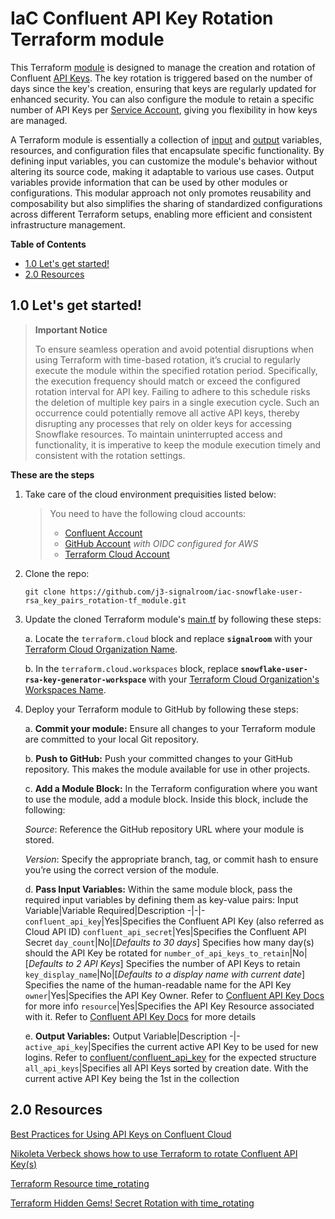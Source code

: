 # IaC Confluent API Key Rotation Terraform module
This Terraform [module](https://developer.hashicorp.com/terraform/language/modules) is designed to manage the creation and rotation of Confluent [API Keys](https://docs.confluent.io/cloud/current/access-management/authenticate/api-keys/api-keys.html). The key rotation is triggered based on the number of days since the key's creation, ensuring that keys are regularly updated for enhanced security. You can also configure the module to retain a specific number of API Keys per [Service Account](https://docs.confluent.io/cloud/current/access-management/identity/service-accounts/overview.html), giving you flexibility in how keys are managed.

A Terraform module is essentially a collection of [input](https://developer.hashicorp.com/terraform/language/values/variables) and [output](https://developer.hashicorp.com/terraform/language/values/outputs) variables, resources, and configuration files that encapsulate specific functionality. By defining input variables, you can customize the module's behavior without altering its source code, making it adaptable to various use cases. Output variables provide information that can be used by other modules or configurations. This modular approach not only promotes reusability and composability but also simplifies the sharing of standardized configurations across different Terraform setups, enabling more efficient and consistent infrastructure management.

**Table of Contents**

<!-- toc -->
+ [1.0 Let's get started!](#10-lets-get-started)
+ [2.0 Resources](#20-resources)
<!-- tocstop -->

## 1.0 Let's get started!

> **Important Notice**
>
> To ensure seamless operation and avoid potential disruptions when using Terraform with time-based rotation, it’s crucial to regularly execute the module within the specified rotation period. Specifically, the execution frequency should match or exceed the configured rotation interval for API key. Failing to adhere to this schedule risks the deletion of multiple key pairs in a single execution cycle. Such an occurrence could potentially remove all active API keys, thereby disrupting any processes that rely on older keys for accessing Snowflake resources. To maintain uninterrupted access and functionality, it is imperative to keep the module execution timely and consistent with the rotation settings.

**These are the steps**

1. Take care of the cloud environment prequisities listed below:
    > You need to have the following cloud accounts:
    > - [Confluent Account](https://confluent.cloud/)
    > - [GitHub Account](https://github.com) *with OIDC configured for AWS*
    > - [Terraform Cloud Account](https://app.terraform.io/)

2. Clone the repo:
    ```shell
    git clone https://github.com/j3-signalroom/iac-snowflake-user-rsa_key_pairs_rotation-tf_module.git
    ```

3. Update the cloned Terraform module's [main.tf](main.tf) by following these steps:

    a. Locate the `terraform.cloud` block and replace **`signalroom`** with your [Terraform Cloud Organization Name](https://developer.hashicorp.com/terraform/cloud-docs/users-teams-organizations/organizations).

    b. In the `terraform.cloud.workspaces` block, replace **`snowflake-user-rsa-key-generator-workspace`** with your [Terraform Cloud Organization's Workspaces Name](https://developer.hashicorp.com/terraform/cloud-docs/workspaces).

4.  Deploy your Terraform module to GitHub by following these steps:

	a. **Commit your module:**  Ensure all changes to your Terraform module are committed to your local Git repository.

	b. **Push to GitHub:**  Push your committed changes to your GitHub repository.  This makes the module available for use in other projects.

	c. **Add a Module Block:**  In the Terraform configuration where you want to use the module, add a module block.  Inside this block, include the following:

	*Source*: Reference the GitHub repository URL where your module is stored.

	*Version*: Specify the appropriate branch, tag, or commit hash to ensure you’re using the correct version of the module.

    d. **Pass Input Variables:**  Within the same module block, pass the required input variables by defining them as key-value pairs:
    Input Variable|Variable Required|Description
    -|-|-
    `confluent_api_key`|Yes|Specifies the Confluent API Key (also referred as Cloud API ID)
    `confluent_api_secret`|Yes|Specifies the Confluent API Secret
    `day_count`|No|[_Defaults to 30 days_]  Specifies how many day(s) should the API Key be rotated for
    `number_of_api_keys_to_retain`|No|[_Defaults to 2 API Keys_]  Specifies the number of API Keys to retain
    `key_display_name`|No|[_Defaults to a display name with current date_]  Specifies the name of the human-readable name for the API Key
    `owner`|Yes|Specifies the API Key Owner.  Refer to [Confluent API Key Docs](https://registry.terraform.io/providers/confluentinc/confluent/latest/docs/resources/confluent_api_key#argument-reference) for more info 
    `resource`|Yes|Specifies the API Key Resource associated with it.  Refer to [Confluent API Key Docs](https://registry.terraform.io/providers/confluentinc/confluent/latest/docs/resources/confluent_api_key#argument-reference) for more details

    e. **Output Variables:**
    Output Variable|Description
    -|-
    `active_api_key`|Specifies the current active API Key to be used for new logins.  Refer to [confluent/confluent_api_key](https://registry.terraform.io/providers/confluentinc/confluent/latest/docs/resources/confluent_api_key) for the expected structure
    `all_api_keys`|Specifies all API Keys sorted by creation date.  With the current active API Key being the 1st in the collection


## 2.0 Resources
[Best Practices for Using API Keys on Confluent Cloud](https://docs.confluent.io/cloud/current/security/authenticate/workload-identities/service-accounts/api-keys/best-practices-api-keys.html)

[Nikoleta Verbeck shows how to use Terraform to rotate Confluent API Key(s)](https://github.com/nerdynick/terraform-confluent-api-key-rotation)

[Terraform Resource time_rotating](https://registry.terraform.io/providers/hashicorp/time/latest/docs/resources/rotating.html)

[Terraform Hidden Gems! Secret Rotation with time_rotating](https://medium.com/cloud-native-daily/terraform-hidden-gems-secret-rotation-with-time-rotating-72ae8683ef7f)

